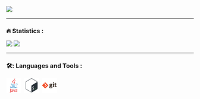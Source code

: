 
<div id="header" align="left">
  <img src="https://c.tenor.com/EIgz_6bGTfIAAAAC/kusuo-saiki.gif" width="100"/>
</div>

---
### 🔥 Statistics :
<div>
    <img src="https://github-readme-stats.vercel.app/api?username=iamchokerman&count_private=true&show_icons=true&theme=radical"/>
    <img src="https://github-readme-stats.vercel.app/api/top-langs/?username=iamchokerman&layout=compact&theme=radical" width="415"/>
</div>

---


### 🛠️: Languages and Tools :
<div>
  <img src="https://github.com/devicons/devicon/blob/master/icons/java/java-original-wordmark.svg" title="Java" alt="Java" width="40" height="40"/>&nbsp;
  <img src="https://github.com/devicons/devicon/blob/master/icons/bash/bash-original.svg" title="Bash" alt="Bash" width="40" height="40"/>&nbsp;
  <img src="https://github.com/devicons/devicon/blob/master/icons/git/git-original-wordmark.svg" title="Git" **alt="Git" width="40" height="40"/>&nbsp;
</div>

<!--
**iamchokerman/iamchokerman** is a ✨ _special_ ✨ repository because its `README.md` (this file) appears on your GitHub profile.

Here are some ideas to get you started:

- 🔭 I’m currently working on ...
- 🌱 I’m currently learning ...
- 👯 I’m looking to collaborate on ...
- 🤔 I’m looking for help with ...
- 💬 Ask me about ...
- 📫 How to reach me: ...
- 😄 Pronouns: ...
- ⚡ Fun fact: ...
-->
